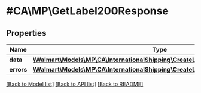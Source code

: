 # #CA\MP\GetLabel200Response

## Properties

Name | Type | Description | Notes
------------ | ------------- | ------------- | -------------
**data** | [**\Walmart\Models\MP\CA\InternationalShipping\CreateLabel200ResponseData[]**](CreateLabel200ResponseData.md) | data | [optional]
**errors** | [**\Walmart\Models\MP\CA\InternationalShipping\CreateLabel200ResponseErrorsInner[]**](CreateLabel200ResponseErrorsInner.md) | errors | [optional]


[[Back to Model list]](../) [[Back to API list]](../../Api/CA/MP) [[Back to README]](../../README.md)
